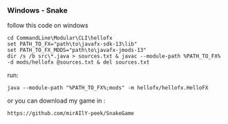 ### Windows - Snake

follow this code on windows

    cd CommandLine\Modular\CLI\hellofx
    set PATH_TO_FX="path\to\javafx-sdk-13\lib"
    set PATH_TO_FX_MODS="path\to\javafx-jmods-13"
    dir /s /b src\*.java > sources.txt & javac --module-path %PATH_TO_FX% -d mods/hellofx @sources.txt & del sources.txt

run:
    
    java --module-path "%PATH_TO_FX%;mods" -m hellofx/hellofx.HelloFX

or you can download my game in :
    
    https://github.com/mirAIlY-peek/SnakeGame